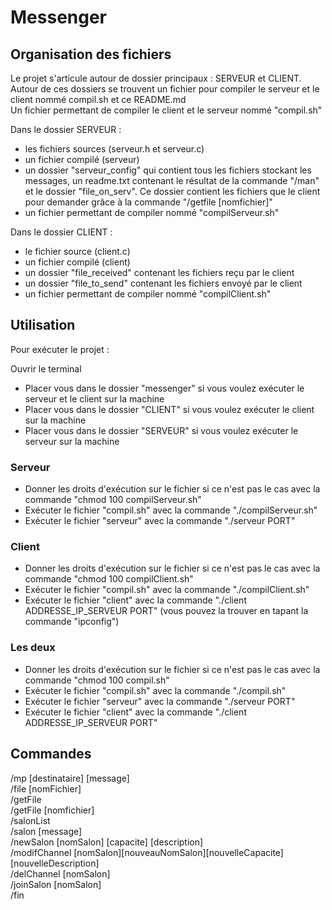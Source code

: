 # Messenger

## Organisation des fichiers
Le projet s'articule autour de dossier principaux : SERVEUR et CLIENT.  
Autour de ces dossiers se trouvent un fichier pour compiler le serveur et le client nommé compil.sh et ce README.md  
Un fichier permettant de compiler le client et le serveur nommé "compil.sh"  

Dans le dossier SERVEUR : 
* les fichiers sources (serveur.h et serveur.c)
* un fichier compilé (serveur)
* un dossier "serveur_config" qui contient tous les fichiers stockant les messages, un readme.txt contenant le résultat de la commande "/man" et le dossier "file_on_serv". Ce dossier contient les fichiers que le client pour demander grâce à la commande "/getfile [nomfichier]"  
* un fichier permettant de compiler nommé "compilServeur.sh"

Dans le dossier CLIENT : 
* le fichier source (client.c)
* un fichier compilé (client)
* un dossier "file_received" contenant les fichiers reçu par le client
* un dossier "file_to_send" contenant les fichiers envoyé par le client
* un fichier permettant de compiler nommé "compilClient.sh"

## Utilisation
Pour exécuter le projet :

Ouvrir le terminal
* Placer vous dans le dossier "messenger" si vous voulez exécuter le serveur et le client sur la machine
* Placer vous dans le dossier "CLIENT" si vous voulez exécuter le client sur la machine
* Placer vous dans le dossier "SERVEUR" si vous voulez exécuter le serveur sur la machine

### Serveur 
* Donner les droits d'exécution sur le fichier si ce n'est pas le cas avec la commande "chmod 100 compilServeur.sh"
* Exécuter le fichier "compil.sh" avec la commande "./compilServeur.sh"
* Exécuter le fichier "serveur" avec la commande "./serveur PORT"
  
### Client 
* Donner les droits d'exécution sur le fichier si ce n'est pas le cas avec la commande "chmod 100 compilClient.sh"
* Exécuter le fichier "compil.sh" avec la commande "./compilClient.sh"
* Exécuter le fichier "client" avec la commande "./client ADDRESSE_IP_SERVEUR PORT" (vous pouvez la trouver en tapant la commande "ipconfig")
  
### Les deux
* Donner les droits d'exécution sur le fichier si ce n'est pas le cas avec la commande "chmod 100 compil.sh"
* Exécuter le fichier "compil.sh" avec la commande "./compil.sh"
* Exécuter le fichier "serveur" avec la commande "./serveur PORT"
* Exécuter le fichier "client" avec la commande "./client ADDRESSE_IP_SERVEUR PORT"

## Commandes
/mp [destinataire] [message]  
/file [nomFichier]  
/getFile  
/getFile [nomfichier]  
/salonList  
/salon [message]  
/newSalon [nomSalon] [capacite] [description]  
/modifChannel [nomSalon][nouveauNomSalon][nouvelleCapacite][nouvelleDescription]  
/delChannel [nomSalon]  
/joinSalon [nomSalon]  
/fin  
